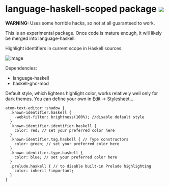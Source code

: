 # language-haskell-scoped package ![](https://david-dm.org/atom-haskell/language-haskell-scoped.svg)

**WARNING:** Uses some horrible hacks, so not at all guaranteed to work.

This is an experimental package. Once code is mature enough, it will likely be merged into language-haskell.

Highlight identifiers in current scope in Haskell sources.

![image](https://cloud.githubusercontent.com/assets/7275622/18029773/43059168-6caa-11e6-86c3-2af51d9fdd4a.png)

Dependencies:

- language-haskell
- haskell-ghc-mod

Default style, which lightens highlight color, works relatively well only for dark themes. You can define your own in Edit → Stylesheet...

```less
atom-text-editor::shadow {
  .known-identifier.haskell {
    -webkit-filter: brightness(100%); //disable default style
  }
  .known-identifier.identifier.haskell {
    color: red; // set your preferred color here
  }
  .known-identifier.tag.haskell { // Type constructors
    color: green; // set your preferred color here
  }
  .known-identifier.type.haskell {
    color: blue; // set your preferred color here
  }
  .prelude.haskell { // to disable built-in Prelude highlighting
    color: inherit !important;
  }
}
```
